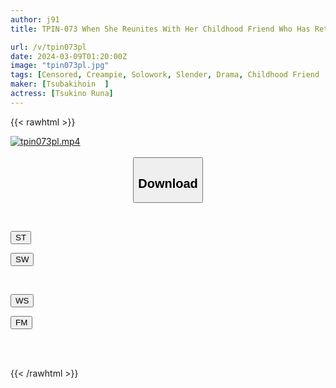 ```yaml
---
author: j91
title: TPIN-073 When She Reunites With Her Childhood Friend Who Has Returned To Her Hometown After Divorce, She Confesses That She Had Been In Love With Him For A Long Time...Luna Tsukino

url: /v/tpin073pl
date: 2024-03-09T01:20:00Z
image: "tpin073pl.jpg"
tags: [Censored, Creampie, Solowork, Slender, Drama, Childhood Friend	]
maker: [Tsubakihoin  ]
actress: [Tsukino Runa]
---
```



{{< rawhtml >}}

<div class="video" data-videoid="zK144G4WzXfYdDB">
    <a href="javascript:;">
        <img src="/v/tpin073pl/tpin073pl.jpg" width="WIDTH" height="HEIGHT" alt="tpin073pl.mp4" loading="lazy">
    </a>
</div>

<script type="text/javascript" src="https://j91.asia/asset/on-demand-st.js"></script>

<br>
  <link rel="stylesheet" href="https://j91.asia/asset/bs5.css">
  
  <center>
  <button class="btn btn-primary" type="button" data-bs-toggle="collapse" data-bs-target=".multi-collapse" aria-expanded="false" aria-controls="multiCollapseExample1 multiCollapseExample2"><h2>Download</h2></button></center>
</p>
<div class="row">
  <div class="col">
    <div class="collapse multi-collapse" id="multiCollapseExample1">
      <div class="card card-body">
	      	      <br>
<div class="buttons">  
<p><a href="https://streamtape.to/v/zK144G4WzXfYdDB" target="_blank"><button class="btn-hover color-3"><i class="fa fa-download"></i> ST</button></a></p>
<p><a href="https://cdnwish.com/tejr50ge7o93" target="_blank"><button class="btn-hover color-2"><i class="fa fa-download"></i> SW</button></a></p></div>
    </div>
  </div>
</div>
  <div class="col">
    <div class="collapse multi-collapse" id="multiCollapseExample2">
      <div class="card card-body">
	      <br>
<div class="buttons">
<p><a href="javascript:;"><button class="btn-hover color-9"><i class="fa fa-download"></i> WS</button></a></p>
<p><a href="javascript:;"><button class="btn-hover color-8"><i class="fa fa-download"></i> FM</button></a></p></div>
<br><br>
      </div>
    </div>
  </div>
</div>

{{< /rawhtml >}}